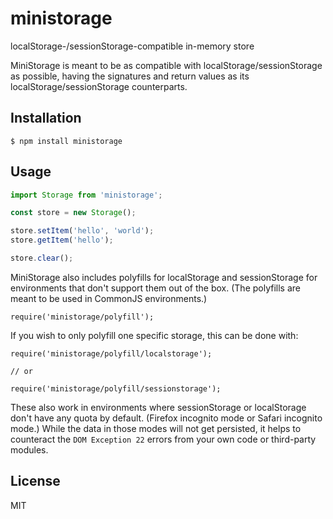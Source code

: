 # ministorage
localStorage-/sessionStorage-compatible in-memory store

MiniStorage is meant to be as compatible with localStorage/sessionStorage as possible, having the signatures and return values as its localStorage/sessionStorage counterparts.

## Installation

```
$ npm install ministorage
```

## Usage

```javascript
import Storage from 'ministorage';

const store = new Storage();

store.setItem('hello', 'world');
store.getItem('hello');

store.clear();
```

MiniStorage also includes polyfills for localStorage and sessionStorage for environments that don't support them out of the box. (The polyfills are meant to be used in CommonJS environments.)

```
require('ministorage/polyfill');
```

If you wish to only polyfill one specific storage, this can be done with:

```
require('ministorage/polyfill/localstorage');

// or

require('ministorage/polyfill/sessionstorage');
```

These also work in environments where sessionStorage or localStorage don't have any quota by default. (Firefox incognito mode or Safari incognito mode.)
While the data in those modes will not get persisted, it helps to counteract the `DOM Exception 22` errors from your own code or third-party modules.

## License

MIT
